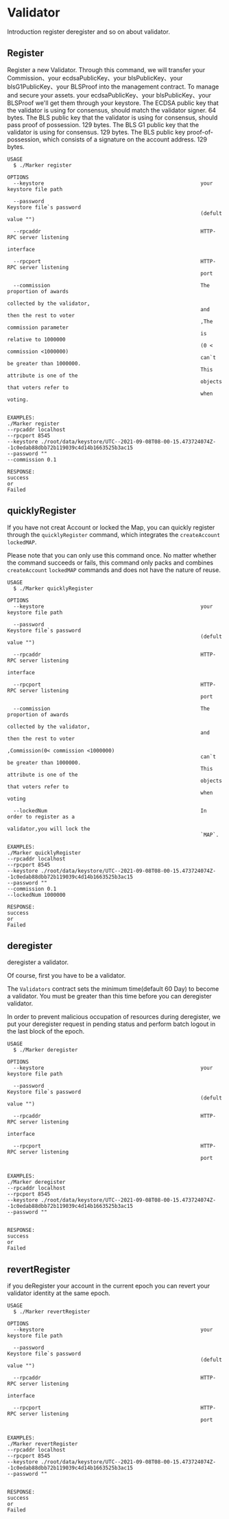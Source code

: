 # Validator

Introduction register deregister and so on about validator.

## Register

Register a new Validator. Through this command, we will transfer your Commission、your ecdsaPublicKey、your blsPublicKey、your blsG1PublicKey、your BLSProof into the management contract. To manage and secure your assets. your ecdsaPublicKey、your blsPublicKey、your BLSProof we'll get them through your keystore. The ECDSA public key that the validator is using for consensus, should match the validator signer. 64 bytes. The BLS public key that the validator is using for consensus, should pass proof of possession. 129 bytes. The BLS G1 public key that the validator is using for consensus. 129 bytes. The BLS public key proof-of-possession, which consists of a signature on the account address. 129 bytes.

```shell
USAGE
  $ ./Marker register

OPTIONS
  --keystore                                                   your keystore file path
  
  --password                                                   Keystore file`s password 
                                                               (defult value "") 

  --rpcaddr                                                    HTTP-RPC server listening 
                                                               interface
                                                             
  --rpcport                                                    HTTP-RPC server listening 
                                                               port

  --commission                                                 The proportion of awards 
                                                               collected by the validator,
                                                               and then the rest to voter
                                                               ,The commission parameter 
                                                               is relative to 1000000
                                                               (0 < commission <1000000)
                                                               can`t be greater than 1000000.
                                                               This attribute is one of the 
                                                               objects that voters refer to
                                                               when voting.                                                                                                                            

  
EXAMPLES:
./Marker register
--rpcaddr localhost
--rpcport 8545
--keystore ./root/data/keystore/UTC--2021-09-08T08-00-15.473724074Z--1c0edab88dbb72b119039c4d14b1663525b3ac15
--password ""
--commission 0.1

RESPONSE:
success
or
Failed
```

## quicklyRegister

If you have not creat Account or locked the Map, you can quickly register through the `quicklyRegister` command, which integrates the `createAccount` `lockedMAP`.

Please note that you can only use this command once. No matter whether the command succeeds or fails, this command only packs and combines `createAccount` `lockedMAP` commands and does not have the nature of reuse.

```shell
USAGE
  $ ./Marker quicklyRegister

OPTIONS
  --keystore                                                   your keystore file path
  
  --password                                                   Keystore file`s password 
                                                               (defult value "") 

  --rpcaddr                                                    HTTP-RPC server listening 
                                                               interface
                                                             
  --rpcport                                                    HTTP-RPC server listening 
                                                               port

  --commission                                                 The proportion of awards 
                                                               collected by the validator,
                                                               and then the rest to voter
                                                               ,Commission(0< commission <1000000)
                                                               can`t be greater than 1000000.
                                                               This attribute is one of the 
                                                               objects that voters refer to
                                                               when voting 
                                                               
  --lockedNum                                                  In order to register as a 
                                                               validator,you will lock the 
                                                               `MAP`. 
                                                                                                            
EXAMPLES:
./Marker quicklyRegister
--rpcaddr localhost
--rpcport 8545
--keystore ./root/data/keystore/UTC--2021-09-08T08-00-15.473724074Z--1c0edab88dbb72b119039c4d14b1663525b3ac15
--password ""
--commission 0.1
--lockedNum 1000000

RESPONSE:
success
or
Failed
```

## deregister

deregister a validator.

Of course, first you have to be a validator.

The `Validators` contract sets the minimum time(default 60 Day) to become a validator. You must be greater than this time before you can deregister validator.

In order to prevent malicious occupation of resources during deregister, we put your deregister request in pending status and perform batch logout in the last block of the epoch.

```shell
USAGE
  $ ./Marker deregister

OPTIONS
  --keystore                                                   your keystore file path
  
  --password                                                   Keystore file`s password 
                                                               (defult value "") 

  --rpcaddr                                                    HTTP-RPC server listening 
                                                               interface
                                                             
  --rpcport                                                    HTTP-RPC server listening 
                                                               port

                                                                                                            
EXAMPLES:
./Marker deregister
--rpcaddr localhost
--rpcport 8545
--keystore ./root/data/keystore/UTC--2021-09-08T08-00-15.473724074Z--1c0edab88dbb72b119039c4d14b1663525b3ac15
--password ""


RESPONSE:
success
or
Failed
```

## revertRegister

if you deRegister your account in the current epoch you can revert your validator identity at the same epoch.

```shell
USAGE
  $ ./Marker revertRegister

OPTIONS
  --keystore                                                   your keystore file path
  
  --password                                                   Keystore file`s password 
                                                               (defult value "") 

  --rpcaddr                                                    HTTP-RPC server listening 
                                                               interface
                                                             
  --rpcport                                                    HTTP-RPC server listening 
                                                               port

                                                                                                            
EXAMPLES:
./Marker revertRegister
--rpcaddr localhost
--rpcport 8545
--keystore ./root/data/keystore/UTC--2021-09-08T08-00-15.473724074Z--1c0edab88dbb72b119039c4d14b1663525b3ac15
--password ""


RESPONSE:
success
or
Failed
```
